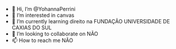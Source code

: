- 👋 Hi, I’m @YohannaPerrini
- 👀 I’m interested in canvas
- 🌱 I’m currently learning direito na FUNDAÇÃO UNIVERSIDADE DE CAXIAS DO SUL 
- 💞️ I’m looking to collaborate on NÃO 
- 📫 How to reach me NÃO 

<!---
YohannaPerrini/YohannaPerrini is a ✨ special ✨ repository because its `README.md` (this file) appears on your GitHub profile.
You can click the Preview link to take a look at your changes.
--->
